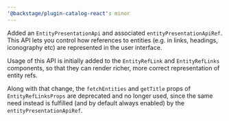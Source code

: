 ```yaml
---
'@backstage/plugin-catalog-react': minor
---
```


Added an `EntityPresentationApi` and associated `entityPresentationApiRef`. This
API lets you control how references to entities (e.g. in links, headings,
iconography etc) are represented in the user interface.

Usage of this API is initially added to the `EntityRefLink` and `EntityRefLinks`
components, so that they can render richer, more correct representation of
entity refs.

Along with that change, the `fetchEntities` and `getTitle` props of
`EntityRefLinksProps` are deprecated and no longer used, since the same need
instead is fulfilled (and by default always enabled) by the
`entityPresentationApiRef`.
